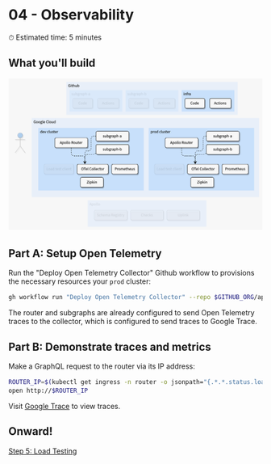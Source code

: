 # 04 - Observability

⏱ Estimated time: 5 minutes

## What you'll build

![Architecture diagram of the supergraph](diagram.png)

## Part A: Setup Open Telemetry

Run the "Deploy Open Telemetry Collector" Github workflow to provisions the necessary resources your `prod` cluster:

```sh
gh workflow run "Deploy Open Telemetry Collector" --repo $GITHUB_ORG/apollo-supergraph-k8s-infra
```

The router and subgraphs are already configured to send Open Telemetry traces to the collector, which is configured to send traces to Google Trace.

## Part B: Demonstrate traces and metrics

Make a GraphQL request to the router via its IP address:

```sh
ROUTER_IP=$(kubectl get ingress -n router -o jsonpath="{.*.*.status.loadBalancer.ingress.*.ip}")
open http://$ROUTER_IP
```

Visit [Google Trace](https://console.cloud.google.com/traces/list) to view traces.

## Onward!

[Step 5: Load Testing](../05-load-testing/)
